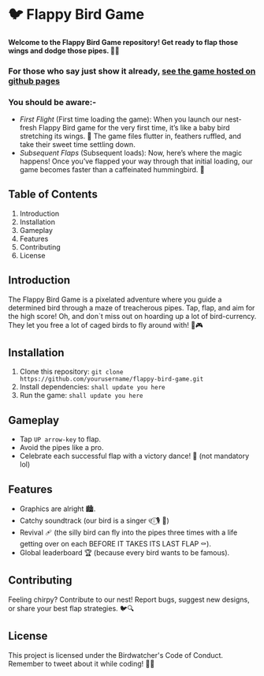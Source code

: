 # 🐦 Flappy Bird Game

#### Welcome to the Flappy Bird Game repository! Get ready to flap those wings and dodge those pipes. 🌟🦜
### For those who say just show it already, [see the game hosted on github pages](https://r-anurag.github.io/flappyBirdGame/)
### **You should be aware:-** 
- *First Flight* (First time loading the game): When you launch our nest-fresh Flappy Bird game for the very first time, it’s like a baby bird stretching its wings. 🐣 The game files flutter in, feathers ruffled, and take their sweet time settling down.
- *Subsequent Flaps* (Subsequent loads): Now, here’s where the magic happens! Once you’ve flapped your way through that initial loading, our game becomes faster than a caffeinated hummingbird. 🚀 

## Table of Contents

1. Introduction
2. Installation
3. Gameplay
4. Features
5. Contributing
6. License

## Introduction

The Flappy Bird Game is a pixelated adventure where you guide a determined bird through a maze of treacherous pipes. Tap, flap, and aim for the high score! Oh, and don`t miss out on hoarding up a lot of bird-currency. They let you free a lot of caged birds to fly around with! 🌟🎮

## Installation

1. Clone this repository: `git clone https://github.com/yourusername/flappy-bird-game.git`
2. Install dependencies: `shall update you here`
3. Run the game: `shall update you here`

## Gameplay

- Tap `UP arrow-key` to flap.
- Avoid the pipes like a pro.
- Celebrate each successful flap with a victory dance! 💃 (not mandatory lol)

## Features

- Graphics are alright 🏙.
- Catchy soundtrack (our bird is a singer ୧⍤⃝🎙 💐)
- Revival 🩹 (the silly bird can fly into the pipes three times with a life getting over on each BEFORE IT TAKES ITS LAST FLAP ⚰️).
- Global leaderboard 🏆 (because every bird wants to be famous).

## Contributing

Feeling chirpy? Contribute to our nest! Report bugs, suggest new designs, or share your best flap strategies. 🐦🔍

## License

This project is licensed under the Birdwatcher's Code of Conduct. Remember to tweet about it while coding! 🐤📝
